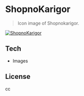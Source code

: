 #  ShopnoKarigor

> Icon image of Shopnokarigor.

[![ShopnoKarigor](https://ratul.info/images/project-icon.png)](https://ratul.info/)

## Tech
- Images


## License
cc
